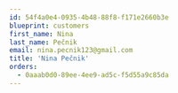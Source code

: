 ```yaml
---
id: 54f4a0e4-0935-4b48-88f8-f171e2660b3e
blueprint: customers
first_name: Nina
last_name: Pečnik
email: nina.pecnik123@gmail.com
title: 'Nina Pečnik'
orders:
  - 0aaab0d0-89ee-4ee9-ad5c-f5d55a9c85da
---
```

